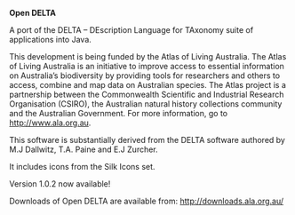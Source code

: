 **Open DELTA**

A port of the DELTA – DEscription Language for TAxonomy suite of applications into Java.

This development is being funded by the Atlas of Living Australia. The Atlas of Living Australia is an initiative to improve access to essential information on Australia’s biodiversity by providing tools for researchers and others to access, combine and map data on Australian species. The Atlas project is a partnership between the Commonwealth Scientific and Industrial Research Organisation (CSIRO), the Australian natural history collections community and the Australian Government. For more information, go to http://www.ala.org.au.

This software is substantially derived from the DELTA software authored by M.J Dallwitz, T.A. Paine and E.J Zurcher.

It includes icons from the Silk Icons set.

Version 1.0.2 now available!

Downloads of Open DELTA are available from: http://downloads.ala.org.au/
